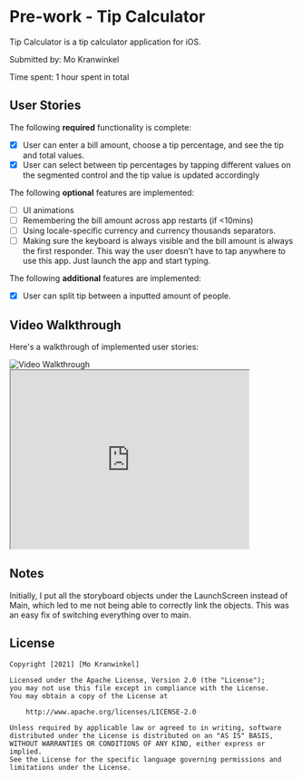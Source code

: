# Pre-work - Tip Calculator

Tip Calculator is a tip calculator application for iOS.

Submitted by: Mo Kranwinkel

Time spent: 1 hour spent in total

## User Stories

The following **required** functionality is complete:

* [X] User can enter a bill amount, choose a tip percentage, and see the tip and total values.
* [X] User can select between tip percentages by tapping different values on the segmented control and the tip value is updated accordingly

The following **optional** features are implemented:

* [ ] UI animations
* [ ] Remembering the bill amount across app restarts (if <10mins)
* [ ] Using locale-specific currency and currency thousands separators.
* [ ] Making sure the keyboard is always visible and the bill amount is always the first responder. This way the user doesn't have to tap anywhere to use this app. Just launch the app and start typing.

The following **additional** features are implemented:

- [X] User can split tip between a inputted amount of people.

## Video Walkthrough

Here's a walkthrough of implemented user stories:

<img src='https://giphy.com/gifs/jxR9qtDnWorkh0bxVK' title='Video Walkthrough' width='' alt='Video Walkthrough' />

<iframe width="420" height="315" src = "https://giphy.com/gifs/jxR9qtDnWorkh0bxVK" >
    </iframe>
        

## Notes

Initially, I put all the storyboard objects under the LaunchScreen instead of Main, which led to me not being able to correctly link the objects. This was an easy fix of switching everything over to main.

## License

    Copyright [2021] [Mo Kranwinkel]

    Licensed under the Apache License, Version 2.0 (the "License");
    you may not use this file except in compliance with the License.
    You may obtain a copy of the License at

        http://www.apache.org/licenses/LICENSE-2.0

    Unless required by applicable law or agreed to in writing, software
    distributed under the License is distributed on an "AS IS" BASIS,
    WITHOUT WARRANTIES OR CONDITIONS OF ANY KIND, either express or implied.
    See the License for the specific language governing permissions and
    limitations under the License. 
